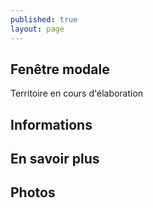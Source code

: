 ```yaml
---
published: true
layout: page
---
```



## Fenêtre modale
Territoire en cours d'élaboration

## Informations

## En savoir plus

## Photos
